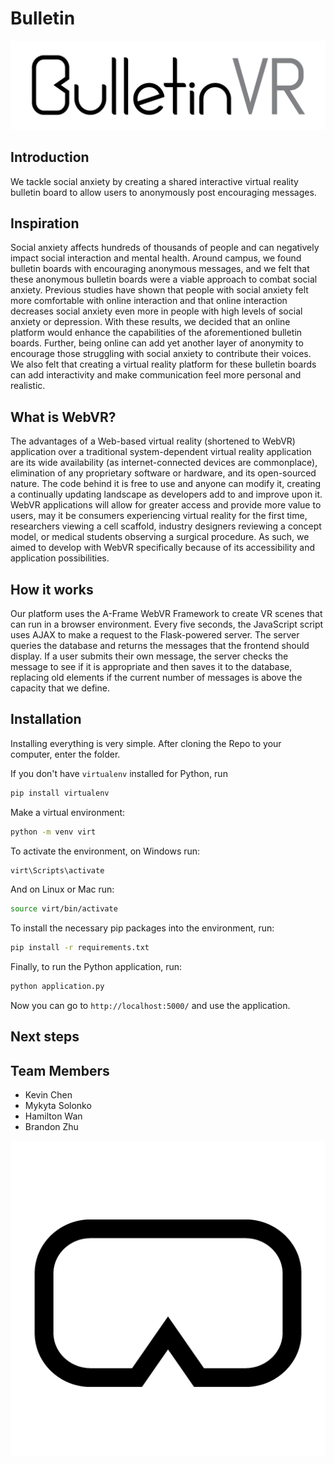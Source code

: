 # Bulletin
![Bulletin VR](project/static/assets/blong_large.png)

## Introduction
We tackle social anxiety by creating a shared interactive virtual reality bulletin board to allow users to anonymously post encouraging messages.  

## Inspiration
Social anxiety affects hundreds of thousands of people and can negatively impact social interaction and mental health. Around campus, we found bulletin boards with encouraging anonymous messages, and we felt that these anonymous bulletin boards were a viable approach to combat social anxiety. Previous studies have shown that people with social anxiety felt more comfortable with online interaction and that online interaction decreases social anxiety even more in people with high levels of social anxiety or depression. With these results, we decided that an online platform would enhance the capabilities of the aforementioned bulletin boards. Further, being online can add yet another layer of anonymity to encourage those struggling with social anxiety to contribute their voices. We also felt that creating a virtual reality platform for these bulletin boards can add interactivity and make communication feel more personal and realistic.

## What is WebVR?
The advantages of a Web-based virtual reality (shortened to WebVR) application over a traditional system-dependent virtual reality application are its wide availability (as internet-connected devices are commonplace), elimination of any proprietary software or hardware, and its open-sourced nature. The code behind it is free to use and anyone can modify it, creating a continually updating landscape as developers add to and improve upon it.
WebVR applications will allow for greater access and provide more value to users, may it be consumers experiencing virtual reality for the first time, researchers viewing a cell scaffold, industry designers reviewing a concept model, or medical students observing a surgical procedure. As such, we aimed to develop with WebVR specifically because of its accessibility and application possibilities.

## How it works
Our platform uses the A-Frame WebVR Framework to create VR scenes that can run in a browser environment. Every five seconds, the JavaScript script uses AJAX to make a request to the Flask-powered server. The server queries the database and returns the messages that the frontend should display. If a user submits their own message, the server checks the message to see if it is appropriate and then saves it to the database, replacing old elements if the current number of messages is above the capacity that we define.
## Installation
Installing everything is very simple. After cloning the Repo to your computer, enter the folder.

If you don't have `virtualenv` installed for Python, run
``` bash
pip install virtualenv
```

Make a virtual environment:
``` bash
python -m venv virt
```

To activate the environment, on Windows run:
``` bash
virt\Scripts\activate
```

And on Linux or Mac run:
``` bash
source virt/bin/activate
```

To install the necessary pip packages into the environment, run:
``` bash
pip install -r requirements.txt
```

Finally, to run the Python application, run:
``` bash
python application.py
```

Now you can go to `http://localhost:5000/` and use the application.
## Next steps
## Team Members
- Kevin Chen
- Mykyta Solonko
- Hamilton Wan
- Brandon Zhu

![B VR](project/static/assets/bulletin.png)
